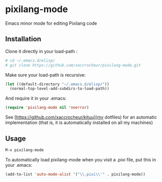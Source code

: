 # pixilang-mode

Emacs minor mode for editing Pixilang code

## Installation

Clone it directly in your load-path :

```sh
# cd ~/.emacs.d/elisp/
# git clone https://github.com/xaccrocheur/pixilang-mode.git
```

Make sure your load-path is recursive:

```lisp
(let ((default-directory "~/.emacs.d/elisp/"))
  (normal-top-level-add-subdirs-to-load-path))
```

And require it in your .emacs:

```lisp
(require 'pixilang-mode nil 'noerror)
```

See [https://github.com/xaccrocheur/kituu](my dotfiles) for an automatic implementation (that is, it is automatically installed on all my machines)

## Usage

```lisp
M-x pixilang-mode
```

To automatically load pixilang-mode when you visit a .pixi file, put this in your .emacs:

```lisp
(add-to-list 'auto-mode-alist '("\\.pixi\\'" . pixilang-mode))
```
